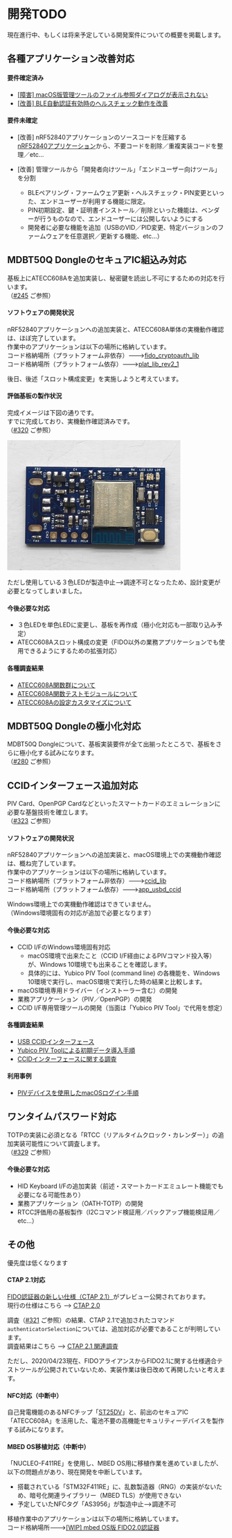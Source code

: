 # 開発TODO

現在進行中、もしくは将来予定している開発案件についての概要を掲載します。

## 各種アプリケーション改善対応

#### 要件確定済み

- [[障害] macOS版管理ツールのファイル参照ダイアログが表示されない](https://github.com/diverta/onecard-fido/issues/340)
- [[改善] BLE自動認証有効時のヘルスチェック動作を改善](https://github.com/diverta/onecard-fido/issues/302)

#### 要件未確定

- [改善] nRF52840アプリケーションのソースコードを圧縮する<br>
[nRF52840アプリケーション](nRF5_SDK_v15.3.0)から、不要コードを削除／重複実装コードを整理／etc...

- [改善] 管理ツールから「開発者向けツール」「エンドユーザー向けツール」を分割<br>
  - BLEペアリング・ファームウェア更新・ヘルスチェック・PIN変更といった、エンドユーザーが利用する機能に限定。<br>
  - PIN初期設定、鍵・証明書インストール／削除といった機能は、ベンダーが行うものなので、エンドユーザーには公開しないようにする<br>
  - 開発者に必要な機能を追加（USBのVID／PID変更、特定バージョンのファームウェアを任意選択／更新する機能、etc...）

## MDBT50Q DongleのセキュアIC組込み対応
基板上にATECC608Aを追加実装し、秘密鍵を読出し不可にするための対応を行います。<br>
（[#245](https://github.com/diverta/onecard-fido/issues/245) ご参照）

#### ソフトウェアの開発状況
nRF52840アプリケーションへの追加実装と、ATECC608A単体の実機動作確認は、ほぼ完了しています。<br>
作業中のアプリケーションは以下の場所に格納しています。<br>
コード格納場所（プラットフォーム非依存）--->[fido_cryptoauth_lib](FIDO2Device/fido_cryptoauth_lib)<br>
コード格納場所（プラットフォーム依存）--->[plat_lib_rev2_1](nRF5_SDK_v15.3.0/examples/diverta/plat_lib_rev2_1)

後日、後述「スロット構成変更」を実施しようと考えています。

#### 評価基板の製作状況
完成イメージは下図の通りです。<br>
すでに完成しており、実機動作確認済みです。<br>
（[#320](https://github.com/diverta/onecard-fido/pull/320) ご参照）

<img src="assets/0080.jpg" width="400">

ただし使用している３色LEDが製造中止-->調達不可となったため、設計変更が必要となってしまいました。

#### 今後必要な対応
- ３色LEDを単色LEDに変更し、基板を再作成（極小化対応も一部取り込み予定）
- ATECC608Aスロット構成の変更（FIDO以外の業務アプリケーションでも使用できるようにするための拡張対応）

#### 各種調査結果
- [ATECC608A関数群について](Research/CRYPTOAUTH/CRYPTOAUTHFUNC.md)
- [ATECC608A関数テストモジュールについて](Research/CRYPTOAUTH/CRYPTOAUTHTEST.md)
- [ATECC608Aの設定カスタマイズについて](Research/CRYPTOAUTH/CRYPTOAUTHCONF.md)

## MDBT50Q Dongleの極小化対応
MDBT50Q Dongleについて、基板実装要件が全て出揃ったところで、基板をさらに極小化する試みになります。<br>
（[#280](https://github.com/diverta/onecard-fido/issues/280) ご参照）

## CCIDインターフェース追加対応
PIV Card、OpenPGP Cardなどといったスマートカードのエミュレーションに必要な基盤技術を確立します。<br>
（[#323](https://github.com/diverta/onecard-fido/issues/323) ご参照）

#### ソフトウェアの開発状況
nRF52840アプリケーションへの追加実装と、macOS環境上での実機動作確認は、概ね完了しています。<br>
作業中のアプリケーションは以下の場所に格納しています。<br>
コード格納場所（プラットフォーム非依存）--->[ccid_lib](CCID/ccid_lib)<br>
コード格納場所（プラットフォーム依存）--->[app_usbd_ccid](nRF5_SDK_v15.3.0/examples/diverta/plat_lib/app_usbd_ccid.c)

Windows環境上での実機動作確認はできていません。<br>
（Windows環境固有の対応が追加で必要となります）

#### 今後必要な対応
- CCID I/FのWindows環境固有対応
  - macOS環境で出来たこと（CCID I/F経由によるPIVコマンド投入等）が、Windows 10環境でも出来ることを確認します。
  - 具体的には、Yubico PIV Tool (command line) の各機能を、Windows 10環境で実行し、macOS環境で実行した時の結果と比較します。
- macOS環境専用ドライバー（インストーラー含む）の開発
- 業務アプリケーション（PIV／OpenPGP）の開発
- CCID I/F専用管理ツールの開発（当面は「Yubico PIV Tool」で代用を想定）

#### 各種調査結果
- [USB CCIDインターフェース](CCID/ccid_lib/README.md)
- [Yubico PIV Toolによる初期データ導入手順](Research/CCID/SETUPYKPIV.md)
- [CCIDインターフェースに関する調査](Research/CCID/README.md)

#### 利用事例
- [PIVデバイスを使用したmacOSログイン手順](Research/CCID/MACPIVLOGIN.md)

## ワンタイムパスワード対応
TOTPの実装に必須となる「RTCC（リアルタイムクロック・カレンダー）」の追加実装可能性について調査します。<br>
（[#329](https://github.com/diverta/onecard-fido/issues/329) ご参照）

#### 今後必要な対応
- HID Keyboard I/Fの追加実装（前述・スマートカードエミュレート機能でも必要になる可能性あり）
- 業務アプリケーション（OATH-TOTP）の開発
- RTCC評価用の基板製作（I2Cコマンド検証用／バックアップ機能検証用／etc...）

## その他
優先度は低くなります

#### CTAP 2.1対応

[FIDO認証器の新しい仕様（CTAP 2.1）](https://fidoalliance.org/specs/fido2/fido-client-to-authenticator-protocol-v2.1-rd-20191217.html)がプレビュー公開されております。<br>
現行の仕様はこちら --> [CTAP 2.0](https://fidoalliance.org/specs/fido-v2.0-ps-20190130/fido-client-to-authenticator-protocol-v2.0-ps-20190130.html)

調査（[#321](https://github.com/diverta/onecard-fido/issues/321) ご参照）の結果、CTAP 2.1で追加されたコマンド`authenticatorSelection`については、追加対応が必要であることが判明しています。<br>
調査結果はこちら --> [CTAP 2.1 関連調査](https://github.com/diverta/onecard-fido/blob/research-CTAP2.1-new-spec/Research/CTAP_2_1/README.md)

ただし、2020/04/23現在、FIDOアライアンスからFIDO2.1に関する仕様適合テストツールが公開されていないため、実装作業は後日改めて再開したいと考えます。

#### NFC対応（中断中）

自己発電機能のあるNFCチップ「[ST25DV](https://www.st.com/ja/nfc/st25dv-i2c-series-dynamic-nfc-tags.html)」と、前出のセキュアIC「ATECC608A」を活用した、電池不要の高機能セキュリティーデバイスを製作する試みになります。

#### MBED OS移植対応（中断中）

「NUCLEO-F411RE」を使用し、MBED OS用に移植作業を進めていましたが、以下の問題点があり、現在開発を中断しています。
- 搭載されている「STM32F411RE」に、乱数製造器（RNG）の実装がないため、暗号化関連ライブラリー（MBED TLS）が使用できない
- 予定していたNFCタグ「AS3956」が製造中止-->調達不可

移植作業中のアプリケーションは以下の場所に格納しています。<br>
コード格納場所--->[[WIP] mbed OS版 FIDO2.0認証器](STM32F411RE)
